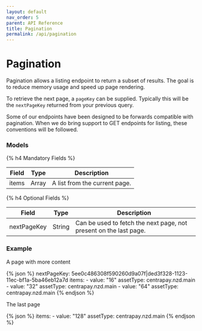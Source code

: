 ```yaml
---
layout: default
nav_order: 5
parent: API Reference
title: Pagination
permalink: /api/pagination
---
```


# Pagination

Pagination allows a listing endpoint to return a subset of results. The goal is to reduce memory
usage and speed up page rendering.

To retrieve the next page, a `pageKey` can be supplied. Typically this will be the `nextPageKey`
returned from your previous query.

Some of our endpoints have been designed to be forwards compatible with pagination. When we do
bring support to GET endpoints for listing, these conventions will be followed.

### Models

{% h4 Mandatory Fields %}

| Field       | Type    | Description                   |
| ----------- | ------- | ----------------------------- |
| items       | Array   | A list from the current page. |

{% h4 Optional Fields %}

| Field       | Type    | Description                                                       |
| ----------- | ------- | ----------------------------------------------------------------- |
| nextPageKey | String  | Can be used to fetch the next page, not present on the last page. |

### Example

A page with more content

{% json %}
  nextPageKey: 5ee0c486308f590260d9a07f|ded3f328-1123-11ec-bf1a-5ba46eb12a7d
  items:
    - value: "16"
      assetType: centrapay.nzd.main
    - value: "32"
      assetType: centrapay.nzd.main
    - value: "64"
      assetType: centrapay.nzd.main
{% endjson %}

The last page

{% json %}
  items:
    - value: "128"
      assetType: centrapay.nzd.main
{% endjson %}
